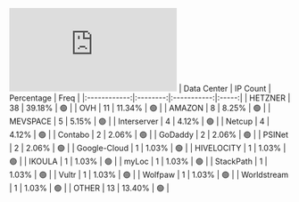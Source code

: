![Diagramm](https://github.com/obajay/StateSync-snapshots/blob/main/Projects/Aura/1/README.md)
| Data Center | IP Count | Percentage | Freq |
|:------------:|:--------:|:-----------:|:-----:|
| HETZNER | 38 | 39.18% | 🟢 |
| OVH | 11 | 11.34% | 🟢 |
| AMAZON | 8 | 8.25% | 🟢 |
| MEVSPACE | 5 | 5.15% | 🟢 |
| Interserver | 4 | 4.12% | 🟢 |
| Netcup | 4 | 4.12% | 🟢 |
| Contabo | 2 | 2.06% | 🟢 |
| GoDaddy | 2 | 2.06% | 🟢 |
| PSINet | 2 | 2.06% | 🟢 |
| Google-Cloud | 1 | 1.03% | 🟢 |
| HIVELOCITY | 1 | 1.03% | 🟢 |
| IKOULA | 1 | 1.03% | 🟢 |
| myLoc | 1 | 1.03% | 🟢 |
| StackPath | 1 | 1.03% | 🟢 |
| Vultr | 1 | 1.03% | 🟢 |
| Wolfpaw | 1 | 1.03% | 🟢 |
| Worldstream | 1 | 1.03% | 🟢 |
| OTHER | 13 | 13.40% | 🟢 |
